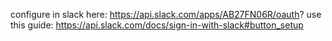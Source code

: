 configure in slack here: https://api.slack.com/apps/AB27FN06R/oauth?
use this guide: https://api.slack.com/docs/sign-in-with-slack#button_setup

